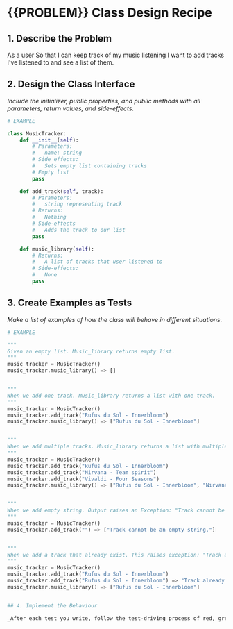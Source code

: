 # {{PROBLEM}} Class Design Recipe
## 1. Describe the Problem

As a user
So that I can keep track of my music listening
I want to add tracks I've listened to and see a list of them.


## 2. Design the Class Interface

_Include the initializer, public properties, and public methods with all parameters, return values, and side-effects._

```python
# EXAMPLE

class MusicTracker:
    def __init__(self):
        # Parameters:
        #   name: string
        # Side effects:
        #   Sets empty list containing tracks
        # Empty list
        pass 

    def add_track(self, track):
        # Parameters:
        #   string representing track
        # Returns:
        #   Nothing
        # Side-effects
        #   Adds the track to our list
        pass 

    def music_library(self):
        # Returns:
        #   A list of tracks that user listened to
        # Side-effects:
        #   None
        pass
```

## 3. Create Examples as Tests

_Make a list of examples of how the class will behave in different situations._

``` python
# EXAMPLE

"""
Given an empty list. Music_library returns empty list.
"""
music_tracker = MusicTracker()
music_tracker.music_library() => []


"""
When we add one track. Music_library returns a list with one track.
"""
music_tracker = MusicTracker()
music_tracker.add_track("Rufus du Sol - Innerbloom")
music_tracker.music_library() => ["Rufus du Sol - Innerbloom"]


"""
When we add multiple tracks. Music_library returns a list with multiple tracks.
"""
music_tracker = MusicTracker()
music_tracker.add_track("Rufus du Sol - Innerbloom")
music_tracker.add_track("Nirvana - Team spirit")
music_tracker.add_track("Vivaldi - Four Seasons")
music_tracker.music_library() => ["Rufus du Sol - Innerbloom", "Nirvana- Team spirit", "Vivaldi - Four Seasons"]


"""
When we add empty string. Output raises an Exception: "Track cannot be an empty string."
"""
music_tracker = MusicTracker()
music_tracker.add_track("") => ["Track cannot be an empty string."]


"""
When we add a track that already exist. This raises exception: "Track already added."
"""
music_tracker = MusicTracker()
music_tracker.add_track("Rufus du Sol - Innerbloom")
music_tracker.add_track("Rufus du Sol - Innerbloom") => "Track already added."
music_tracker.music_library() => ["Rufus du Sol - Innerbloom"]


## 4. Implement the Behaviour

_After each test you write, follow the test-driving process of red, green, refactor to implement the behaviour._
